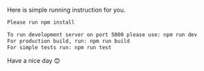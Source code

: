 
Here is simple running instruction for you.


```bash
Please run npm install

To run development server on port 5000 please use: npm run dev 
For production build, run: npm run build
For simple tests run: npm run test
```

Have a nice day 😊